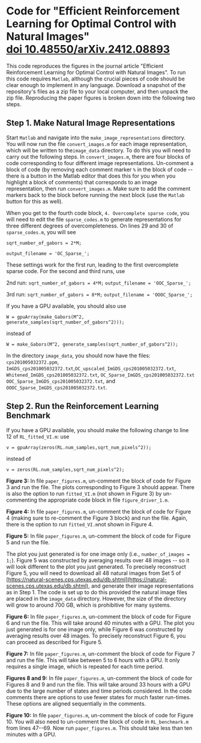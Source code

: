 # Code for "Efficient Reinforcement Learning for Optimal Control with Natural Images" <br> [doi 10.48550/arXiv.2412.08893](https://arxiv.org/abs/2412.08893)

This code reproduces the figures in the journal article "Efficient Reinforcement Learning for Optimal Control with Natural Images". To run this code requires `Matlab`, although the crucial pieces of code should be clear enough to implement in any language. Download a snapshot of the repository's files as a zip file to your local computer, and then unpack the zip file. Reproducing the paper figures is broken down into the following two steps.

## Step 1. Make Natural Image Representations
Start `Matlab` and navigate into the `make_image_representations` directory. You will now run the file `convert_images.m` for each image representation, which will be written to the`image_data` directory. To do this you will need to carry out the following steps. In `convert_images.m`, there are four blocks of code corresponding to four different image representations. Un-comment a block of code (by removing each comment marker `%` in the block of code -- there is a button in the Matlab editor that does this for you when you highlight a block of comments) that corresponds to an image representation, then run `convert_images.m`. Make sure to add the comment markers back to the block before running the next block (use the `Matlab` button for this as well). 

When you get to the fourth code block, `4. Overcomplete sparse code`, you will need to edit the file `sparse_codes.m` to generate representations for three different degrees of overcompleteness. On lines 29 and 30 of `sparse_codes.m`, you will see 

`sqrt_number_of_gabors = 2*M;`

`output_filename = 'OC_Sparse_';`

These settings work for the first run, leading to the first overcomplete sparse code. For the second and third runs, use

2nd run: `sqrt_number_of_gabors = 4*M;`
`output_filename = 'OOC_Sparse_';`

3rd run: `sqrt_number_of_gabors = 8*M;`
`output_filename = 'OOOC_Sparse_';`

If you have a GPU available, you should also use

`W = gpuArray(make_Gabors(M^2, generate_samples(sqrt_number_of_gabors^2)));`

instead of

`W = make_Gabors(M^2, generate_samples(sqrt_number_of_gabors^2));`

In the directory `image_data`, you should now have the files: `cps201005032372.ppm`, `ImGDS_cps201005032372.txt`,`OC_upscaled_ImGDS_cps201005032372.txt`, `Whitened_ImGDS_cps201005032372.txt`, `OC_Sparse_ImGDS_cps201005032372.txt` `OOC_Sparse_ImGDS_cps201005032372.txt`,   and `OOOC_Sparse_ImGDS_cps201005032372.txt`.

## Step 2. Run the Reinforcement Learning Benchmark
If you have a GPU available, you should make the following change to line 12 of `RL_fitted_VI.m`: use

`v = gpuArray(zeros(RL.num_samples,sqrt_num_pixels^2)); `

instead of 

`v = zeros(RL.num_samples,sqrt_num_pixels^2);`

**Figure 3:** In file `paper_figures.m`, un-comment the block of code for Figure 3 and run the file. The plots corresponding to Figure 3 should appear. There is also the option to run `fitted_VI.m` (not shown in Figure 3) by un-commenting the appropriate code block in file `figure_driver_1.m`. 

**Figure 4:** In file `paper_figures.m`, un-comment the block of code for Figure 4 (making sure to re-comment the Figure 3 block) and run the file. Again, there is the option to run `fitted_VI.m`not shown in Figure 4.

**Figure 5:** In file `paper_figures.m`, un-comment the block of code for Figure 5 and run the file.

The plot you just generated is for one image only (i.e., `number_of_images = 1;`). Figure 5 was constructed by averaging results over 48 images -- so it will look different to the plot you just generated. To precisely reconstruct Figure 5, you will need to download all 48 natural images from Set 5 of [https://natural-scenes.cps.utexas.edu/db.shtml](https://natural-scenes.cps.utexas.edu/db.shtml), and generate their image representations as in Step 1. The code is set up to do this provided the natural image files are placed in the `image_data` directory. However, the size of the directory will grow to around 700 GB, which is prohibitive for many systems. 

**Figure 6:** In file `paper_figures.m`, un-comment the block of code for Figure 6 and run the file. This will take around 40 minutes with a GPU. The plot you just generated is for one image only, while Figure 6 was constructed by averaging results over 48 images. To precisely reconstruct Figure 6, you can proceed as described for Figure 5.

**Figure 7:** In file `paper_figures.m`, un-comment the block of code for Figure 7 and run the file. This will take between 5 to 6 hours with a GPU. It only requires a single image, which is repeated for each time period.

**Figures 8 and 9:** In file `paper_figures.m`, un-comment the block of code for Figures 8 and 9 and run the file. This will take around 33 hours with a GPU due to the large number of states and time periods considered. In the code comments there are options to use fewer states for much faster run-times. These options are aligned sequentially in the comments. 

**Figure 10:** In file `paper_figures.m`, un-comment the block of code for Figure 10. You will also need to un-comment the block of code in `RL_benchmark.m` from lines 47--69. Now run `paper_figures.m`. This should take less than ten minutes with a GPU.

